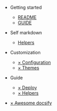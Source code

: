 * Getting started

  * [README](self/BEGIN.md)
  * [GUIDE](self/guide.md)

* Self markdown

  * [Helpers](self/helpers.md)

* Customization

  * [× Configuration](configuration.md)
  * [× Themes](themes.md)

* Guide

  * [× Deploy](deploy.md)
  * [× Helpers](helpers.md)

* [× Awesome docsify](awesome.md)